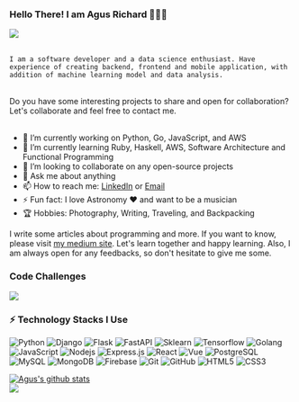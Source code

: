 ### Hello There! I am Agus Richard 👋👋😄


<a href='https://www.linkedin.com/in/agus-richard/' target='_blank' rel='noopener' rel='noreferrer'>
  <img src='https://img.shields.io/static/v1?label=LinkedIn&message=Agus%20Richard&color=blue&style=flat-square&logo=linkedin' />
</a>
</br>
</br>

<code>I am a software developer and a data science enthusiast. Have experience of creating backend, frontend and mobile application, with addition of machine       learning model and data analysis.</code>

</br>
Do you have some interesting projects to share and open for collaboration? Let's collaborate and feel free to contact me.</br>
</br>

- 🔭 I’m currently working on Python, Go, JavaScript, and AWS
- 🌱 I’m currently learning Ruby, Haskell, AWS, Software Architecture and Functional Programming
- 👯 I’m looking to collaborate on any open-source projects
- 💬 Ask me about anything
- 📫 How to reach me: [LinkedIn](https://www.linkedin.com/in/agus-richard/) or [Email](mailto:agus.richard21@gmail.com)
- ⚡ Fun fact: I love Astronomy ❤️ and want to be a musician
- 🏆 Hobbies: Photography, Writing, Traveling, and Backpacking

I write some articles about programming and more. If you want to know, please visit <a href="https://agusrichard.medium.com/">my medium site</a>. Let's learn together and happy learning. Also, I am always open for any feedbacks, so don't hesitate to give me some.

### Code Challenges
<img src="https://www.codewars.com/users/agusrichard/badges/large" />

### ⚡ Technology Stacks I Use

![Python](https://img.shields.io/badge/-Python-black?style=flat-square&logo=python)
![Django](https://img.shields.io/badge/-Django-black?style=flat-square&logo=Django)
![Flask](https://img.shields.io/badge/-Flask-black?style=flat-square&logo=Flask)
![FastAPI](https://img.shields.io/badge/FastAPI-black?style=flat-square&logo=fastapi)
![Sklearn](https://img.shields.io/badge/-Sklearn-black?style=flat-square&logo=scikit-learn)
![Tensorflow](https://img.shields.io/badge/-Tensorflow-black?style=flat-square&logo=TensorFlow)
![Golang](https://img.shields.io/badge/-Golang-black?style=flat-square&logo=go)
![JavaScript](https://img.shields.io/badge/-JavaScript-black?style=flat-square&logo=javascript)
![Nodejs](https://img.shields.io/badge/-Nodejs-black?style=flat-square&logo=Node.js)
![Express.js](https://img.shields.io/badge/Express.js-black?style=flat-square&logo=express)
![React](https://img.shields.io/badge/-React-black?style=flat-square&logo=react)
![Vue](https://img.shields.io/badge/-Vue-black?style=flat-square&logo=Vue.js)
![PostgreSQL](https://img.shields.io/badge/-PostgreSQL-black?style=flat-square&logo=PostgreSQL)
![MySQL](https://img.shields.io/badge/-MySQL-black?style=flat-square&logo=MySQL)
![MongoDB](https://img.shields.io/badge/-MongoDB-black?style=flat-square&logo=mongodb)
![Firebase](https://img.shields.io/badge/-Firebase-black?style=flat-square&logo=firebase)
![Git](https://img.shields.io/badge/-Git-black?style=flat-square&logo=git)
![GitHub](https://img.shields.io/badge/-GitHub-181717?style=flat-square&logo=github)
![HTML5](https://img.shields.io/badge/-HTML5-E34F26?style=flat-square&logo=html5&logoColor=white)
![CSS3](https://img.shields.io/badge/-CSS3-1572B6?style=flat-square&logo=css3)

<a href="https://github.com/agusrichard/github-readme-stats">
  <img align="center" src="https://github-readme-stats.vercel.app/api?username=agusrichard&show_icons=true&include_all_commits=true&theme=material-palenight" alt="Agus's github stats" />
</a>
</br>
<a href="https://github.com/agusrichard/github-readme-stats">
  <img align="center" src="https://github-readme-stats.vercel.app/api/top-langs/?username=agusrichard&layout=compact&theme=material-palenight" />
</a>
